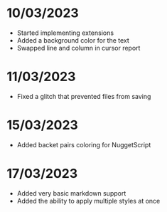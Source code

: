 # 10/03/2023
* Started implementing extensions
* Added a background color for the text
* Swapped line and column in cursor report

# 11/03/2023
* Fixed a glitch that prevented files from saving

# 15/03/2023
* Added backet pairs coloring for NuggetScript

# 17/03/2023
* Added very basic markdown support
* Added the ability to apply multiple styles at once